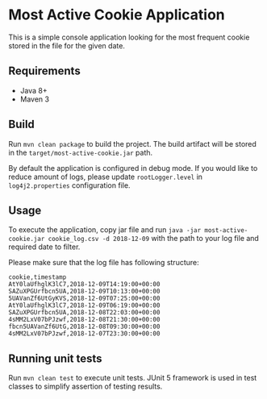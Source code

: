 # Most Active Cookie Application

This is a simple console application looking for the most frequent cookie stored in the file for the given date. 

## Requirements

* Java 8+
* Maven 3

## Build

Run `mvn clean package` to build the project. The build artifact will be stored in the `target/most-active-cookie.jar` path.

By default the application is configured in debug mode. If you would like to reduce amount of logs, please update `rootLogger.level` in `log4j2.properties` configuration file.

## Usage

To execute the application, copy jar file and run `java -jar most-active-cookie.jar cookie_log.csv -d 2018-12-09` with the path to your log file and required date to filter. 

Please make sure that the log file has following structure:
```
cookie,timestamp
AtY0laUfhglK3lC7,2018-12-09T14:19:00+00:00
SAZuXPGUrfbcn5UA,2018-12-09T10:13:00+00:00
5UAVanZf6UtGyKVS,2018-12-09T07:25:00+00:00
AtY0laUfhglK3lC7,2018-12-09T06:19:00+00:00
SAZuXPGUrfbcn5UA,2018-12-08T22:03:00+00:00
4sMM2LxV07bPJzwf,2018-12-08T21:30:00+00:00
fbcn5UAVanZf6UtG,2018-12-08T09:30:00+00:00
4sMM2LxV07bPJzwf,2018-12-07T23:30:00+00:00
```

## Running unit tests

Run `mvn clean test` to execute unit tests. JUnit 5 framework is used in test classes to simplify assertion of testing results.
